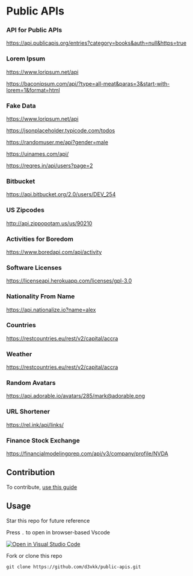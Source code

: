 # Public APIs

### API for Public APIs

https://api.publicapis.org/entries?category=books&auth=null&https=true

### Lorem Ipsum

https://www.loripsum.net/api

https://baconipsum.com/api/?type=all-meat&paras=3&start-with-lorem=1&format=html

### Fake Data

https://www.loripsum.net/api

https://jsonplaceholder.typicode.com/todos

https://randomuser.me/api?gender=male

https://uinames.com/api/

https://reqres.in/api/users?page=2

### Bitbucket

https://api.bitbucket.org/2.0/users/DEV_254

### US Zipcodes

http://api.zippopotam.us/us/90210

### Activities for Boredom

https://www.boredapi.com/api/activity

### Software Licenses

https://licenseapi.herokuapp.com/licenses/gpl-3.0

### Nationality From Name

https://api.nationalize.io?name=alex

### Countries

https://restcountries.eu/rest/v2/capital/accra

### Weather

https://restcountries.eu/rest/v2/capital/accra

### Random Avatars

https://api.adorable.io/avatars/285/mark@adorable.png

### URL Shortener

https://rel.ink/api/links/

### Finance Stock Exchange

https://financialmodelingprep.com/api/v3/company/profile/NVDA

## Contribution

To contribute, [use this guide](https://github.com/d3vkk/open-source/blob/master/CONTRIBUTING.md)

## Usage

Star this repo for future reference

Press `.` to open in browser-based Vscode

[![Open in Visual Studio Code](https://open.vscode.dev/badges/open-in-vscode.svg)](https://open.vscode.dev/d3vkk/public-apis)

Fork or clone this repo
```
git clone https://github.com/d3vkk/public-apis.git
```


